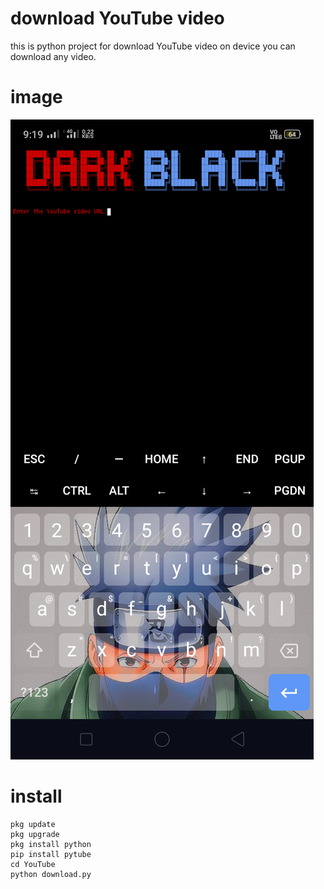 # download YouTube video

this is python project for download YouTube video on device 
you can download any video.


# image
![image](Screenshot_2024-03-05-09-19-46-66_84d3000e3f4017145260f7618db1d683.png)

# install
```
pkg update
pkg upgrade
pkg install python
pip install pytube
cd YouTube 
python download.py
```
